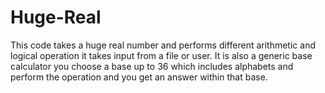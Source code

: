# Huge-Real
This code takes a huge real number and performs different arithmetic and logical operation it takes input from a file or user.
It is also a generic base calculator you choose a base up to 36 which includes alphabets and perform the operation and you get an answer within that base.
